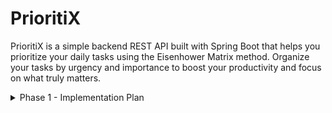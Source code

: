 # PrioritiX
PrioritiX is a simple backend REST API built with Spring Boot that helps you prioritize your daily tasks using the Eisenhower Matrix method. Organize your tasks by urgency and importance to boost your productivity and focus on what truly matters.

<details>
    <summary>
        Phase 1 - Implementation Plan
    </summary>
    
    ## Overview
    Phase 1 focuses on building a simple, functional backend REST API to manage and prioritize tasks based on the Eisenhower Matrix framework. The goal is to create a solid foundation with clean architecture, core CRUD operations, and reliable unit tests.

    ---

    ## Features in Phase 1

    - **Task Management:**  
    - Create new tasks with fields:  
        - Title (String)  
        - Description (String)  
        - Due Date (Date)  
        - Urgent (Boolean)  
        - Important (Boolean)  
        - Done (Boolean)  
    - Retrieve all tasks  
    - Update tasks by ID  
    - Delete tasks by ID

    - **Eisenhower Matrix Classification:**  
    - Tasks automatically fall into one of the four quadrants based on their urgency and importance flags:  
        1. Urgent & Important  
        2. Not Urgent & Important  
        3. Urgent & Not Important  
        4. Not Urgent & Not Important

    - **RESTful API:**  
    - Well-defined endpoints under `/api/tasks`  
    - Use of HTTP status codes for appropriate responses  

    - **Clean Code & Structure:**  
    - Separation of concerns with Controller, Service, and Repository layers  
    - Use Lombok annotations to reduce boilerplate code  
    - Java 17+ features for modern syntax and immutability  

    - **Testing:**  
    - Unit tests using JUnit 5 and Mockito for service and controller layers  
    - Aim for good code coverage and test reliability  

    - **API Testing:**  
    - Postman collection provided for easy API endpoint testing  

    ---

    ## Tech Stack

    - Java 17+  
    - Spring Boot  
    - Gradle  
    - Lombok  
    - JUnit 5 & Mockito  

    ---

    ## How to Run Phase 1

    1. Clone the repository  
    2. Run `./gradlew bootRun` to start the Spring Boot app  
    3. Use Postman or any HTTP client to interact with the API at `http://localhost:8080/api/tasks`
    ---
</details>
